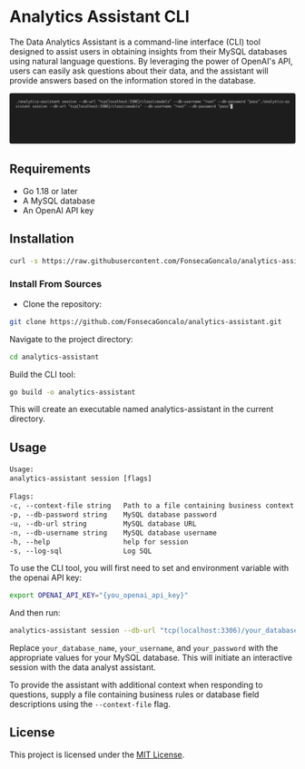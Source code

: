 # Analytics Assistant CLI
The Data Analytics Assistant is a command-line interface (CLI) tool designed to assist users in obtaining insights from their MySQL databases using natural language questions. By leveraging the power of OpenAI's API, users can easily ask questions about their data, and the assistant will provide answers based on the information stored in the database.

![DEMO_1](./assets/demo_1.gif)

## Requirements
- Go 1.18 or later
- A MySQL database
- An OpenAI API key
## Installation

```bash
curl -s https://raw.githubusercontent.com/FonsecaGoncalo/analytics-assistant/main/installer.sh | bash
```

### Install From Sources
- Clone the repository:
```bash
git clone https://github.com/FonsecaGoncalo/analytics-assistant.git
```
Navigate to the project directory:
```bash
cd analytics-assistant
```
Build the CLI tool:
```bash
go build -o analytics-assistant
```
This will create an executable named analytics-assistant in the current directory.

## Usage
```
Usage:
analytics-assistant session [flags]

Flags:
-c, --context-file string   Path to a file containing business context
-p, --db-password string    MySQL database password
-u, --db-url string         MySQL database URL
-n, --db-username string    MySQL database username
-h, --help                  help for session
-s, --log-sql               Log SQL
```

To use the CLI tool, you will first need to set and environment variable with the openai API key:
```bash
export OPENAI_API_KEY="{you_openai_api_key}"
```

And then run:
```bash
analytics-assistant session --db-url "tcp(localhost:3306)/your_database_name" --db-username "your_username" --db-password "your_password"
```
Replace `your_database_name`, `your_username`, and `your_password` with the appropriate values for your MySQL database. This will initiate an interactive session with the data analyst assistant.

To provide the assistant with additional context when responding to questions, supply a file containing business rules or database field descriptions using the `--context-file` flag.

## License
This project is licensed under the [MIT License](./LICENSE).
